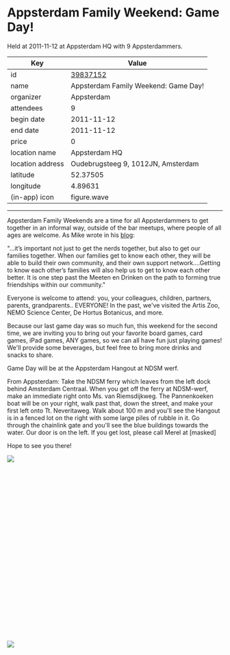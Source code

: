 # Appsterdam Family Weekend: Game Day!
Held at 2011-11-12 at Appsterdam HQ with 9 Appsterdammers.
        
|Key|Value
|---|---|
|id|[39837152](https://www.meetup.com/appsterdam/events/39837152/)|
|name|Appsterdam Family Weekend: Game Day!|
|organizer|Appsterdam|
|attendees|9|
|begin date|2011-11-12|
|end date|2011-11-12|
|price|0|
|location name|Appsterdam HQ|
|location address|Oudebrugsteeg 9, 1012JN, Amsterdam|
|latitude|52.37505|
|longitude|4.89631|
|(in-app) icon|figure.wave|

---

Appsterdam Family Weekends are a time for all Appsterdammers to get together in an informal way, outside of the bar meetups, where people of all ages are welcome. As Mike wrote in his [blog](http://mur.mu.rs/?p=239):

"...it’s important not just to get the nerds together, but also to get our families together. When our families get to know each other, they will be able to build their own community, and their own support network....Getting to know each other’s families will also help us to get to know each other better. It is one step past the Meeten en Drinken on the path to forming true friendships within our community."

Everyone is welcome to attend: you, your colleagues, children, partners, parents, grandparents.. EVERYONE! In the past, we've visited the Artis Zoo, NEMO Science Center, De Hortus Botanicus, and more.

Because our last game day was so much fun, this weekend for the second time, we are inviting you to bring out your favorite board games, card games, iPad games, ANY games, so we can all have fun just playing games! We'll provide some beverages, but feel free to bring more drinks and snacks to share.

Game Day will be at the Appsterdam Hangout at NDSM werf.

From Appsterdam: Take the NDSM ferry which leaves from the left dock behind Amsterdam Centraal. When you get off the ferry at NDSM-werf, make an immediate right onto Ms. van Riemsdijkweg. The Pannenkoeken boat will be on your right, walk past that, down the street, and make your first left onto Tt. Neveritaweg. Walk about 100 m and you'll see the Hangout is in a fenced lot on the right with some large piles of rubble in it. Go through the chainlink gate and you'll see the blue buildings towards the water. Our door is on the left. If you get lost, please call Merel at [masked]

Hope to see you there!

<img src="http://photos1.meetupstatic.com/photos/event/6/a/2/4/event_63447172.jpeg" />

 

 

 

 

 

 

 

 

 

 

 

 

 

<img src="http://photos3.meetupstatic.com/photos/event/7/1/a/3/event_42029091.jpeg" />


